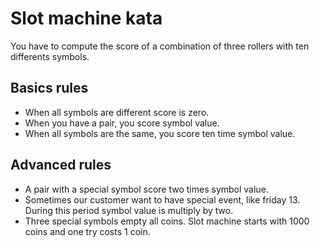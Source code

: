 # Slot machine kata
You have to compute the score of a combination of three rollers with ten differents symbols.

## Basics rules
* When all symbols are different score is zero.
* When you have a pair, you score symbol value.
* When all symbols are the same, you score ten time symbol value.

## Advanced rules
* A pair with a special symbol score two times symbol value.
* Sometimes our customer want to have special event, like friday 13. During this period symbol value is multiply by two.
* Three special symbols empty all coins. Slot machine starts with 1000 coins and one try costs 1 coin.
